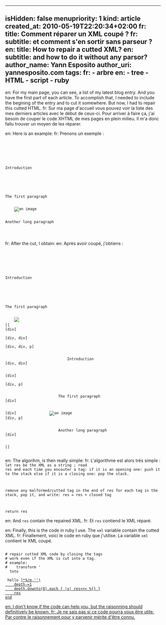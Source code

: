 -----
isHidden:       false
menupriority:   1
kind:           article
created_at:     2010-05-19T22:20:34+02:00
fr: title: Comment réparer un XML coupé ?
fr: subtitle: et comment s'en sortir sans parseur ?
en: title: How to repair a cutted XML?
en: subtitle: and how to do it without any parsor?
author_name: Yann Esposito
author_uri: yannesposito.com
tags:
fr:     - arbre
en:     - tree
    - HTML
    - script
    - ruby
-----

en: For my main page, you can see, a list of my latest blog entry. And you have the first part of each article. To accomplish that, I needed to include the begining of the entry and to cut it somewhere. But now, I had to repair this cutted HTML.
fr: Sur ma page d'accueil vous pouvez voir la liste des mes derniers articles avec le début de ceux-ci. Pour arriver à faire ça, j'ai besoin de couper le code XHTML de mes pages en plein milieu. Il m'a donc fallu trouver un moyen de les réparer.

en: Here is an example:
fr: Prenons un exemple :

<code class="html">
<div class="corps">
    <div class="intro">
        <p>Introduction</p>
    </div>
    <p>The first paragraph</p>
    <img src="/img/img.png" alt="an image"/>
    <p>Another long paragraph</p>
</div>
</code>

fr: After the cut, I obtain:
en: Après avoir coupé, j'obtiens :

<code class="html">
<div class="corps">
    <div class="intro">
        <p>Introduction</p>
    </div>
    <p>The first paragraph</p>
    <img src="/img/im
</code>

en: Argh! In the middle of an `<img>` tag.
fr: En plein milieu d'un tag `<img>` !

en: In fact, it is not as difficult as it should sound first. The secret is, you don't need to keep the complete tree structure to repair it, but only the list of not closed parents.
fr: En réalité, ce n'est pas si difficile que celà peut paraître au premier abord. Le secret réside dans le fait de comprendre que l'on n'a pas besoin de conserver la structure complète de l'arbre pour le réparer, mais seulement la liste des parents non fermés.

en: Given with our example, when we are after the first paragraph. we only have to close the `div` for class `corps` and the XML is repaired. Of course, when you cut inside a tag, you sould go back, as if you where just before it. Delete this tag and all is ok.
fr: Pour notre exemple, juste après le paragraphe `first paragraph` nous n'avons qu'à fermer un `div` pour la classe `corps` et le XML est réparé. Bien entendu, quand on est dans le cas où un tag est coupé au milieu, on a qu'à remonté juste avant le début de ce tag corrompu.

en: Then, all you have to do, is not remember all the XML tree, but only the heap containing your parents. Suppose we treat the complete first example, the stack will pass through the following state, in order:
fr: Donc, tout ce que nous avons à faire, c'est d'enregistrer la liste des parents dans une pile. Supposons que nous traitions le premier exemple complètement. La pile passera par les états suivants :

<code class="html">
[]           
[div]           <div class="corps">
[div, div]          <div class="intro">
[div, div, p]           <p>
                            Introduction
[div, div]              </p>
[div]               </div>
[div, p]            <p>
                        The first paragraph
[div]               </p>
[div]               <img src="/img/img.png" alt="an image"/>
[div, p]            <p>
                        Another long paragraph
[div]               </p>
[]              </div>
</code>

en: The algorihm, is then really simple: 
fr: L'algorithme est alors très simple :
<code class="html">
let res be the XML as a string ; 
read res and each time you encouter a tag: 
    if it is an opening one: 
        push it to the stack
    else if it is a closing one: 
        pop the stack.

remove any malformed/cutted tag in the end of res
for each tag in the stack, pop it, and write:
    res = res + closed tag

return res
</code>

en: And `res` contain the repaired XML.
fr: Et `res` contiend le XML réparé.

en: Finally, this is the code in ruby I use. The `xml` variable contain the cutted XML.
fr: Finallement, voici le code en ruby que j'utilise. La variable `xml` contient le XML coupé.

<code class="ruby" file="repair_xml.rb">
# repair cutted XML code by closing the tags
# work even if the XML is cut into a tag.
# example:
#    transform '<div> <span> toto </span> <p> hello <a href="http://tur'
#    into      '<div> <span> toto </span> <p> hello </p></div>'
def repair_xml( xml )
    parents=[]
    depth=0
    xml.scan( %r{<(/?)(\w*)[^>]*(/?)>} ).each do |m|
        if m[2] == "/"
            next
        end
        if m[0] == "" 
            parents[depth]=m[1]
            depth+=1
        else
            depth-=1
        end
    end
    res=xml.sub(/<[^>]*$/m,'')
    depth-=1
    depth.downto(0).each { |x| res<<= %{</#{parents[x]}>} }
    res
end
</code>

en: I don't know if the code can help you, but the raisonning should definitively be known.
fr: Je ne sais pas si ce code pourra vous être utile. Par contre le raisonnement pour y parvenir mérite d'être connu.
